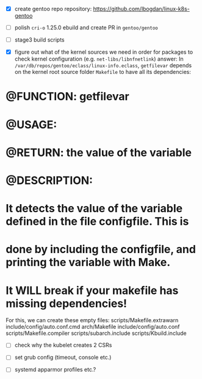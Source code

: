 - [x] create gentoo repo repository: https://github.com/lbogdan/linux-k8s-gentoo

- [ ] polish `cri-o` 1.25.0 ebuild and create PR in `gentoo/gentoo`

- [ ] stage3 build scripts

- [x] figure out what of the kernel sources we need in order for packages to check kernel configuration (e.g. `net-libs/libnfnetlink`)
answer:
In `/var/db/repos/gentoo/eclass/linux-info.eclass`, `getfilevar` depends on the kernel root source folder `Makefile` to have all its dependencies:
# @FUNCTION: getfilevar
# @USAGE: <variable> <configfile>
# @RETURN: the value of the variable
# @DESCRIPTION:
# It detects the value of the variable defined in the file configfile. This is
# done by including the configfile, and printing the variable with Make.
# It WILL break if your makefile has missing dependencies!
For this, we can create these empty files: scripts/Makefile.extrawarn include/config/auto.conf.cmd arch/Makefile include/config/auto.conf scripts/Makefile.compiler scripts/subarch.include scripts/Kbuild.include

- [ ] check why the kubelet creates 2 CSRs

- [ ] set grub config (timeout, console etc.)

- [ ] systemd apparmor profiles etc.?